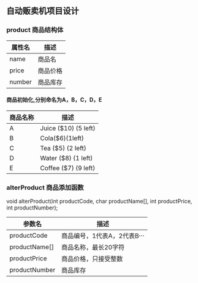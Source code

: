 ## 自动贩卖机项目设计

### product 商品结构体

属性名 | 描述
----|----
name | 商品名
price | 商品价格
number | 商品库存

#### 商品初始化,分别命名为A，B，C，D，E

商品名称 | 描述
----|----
A | Juice ($10) (5 left)
B | Cola($6)(1left)
C | Tea ($5) (2 left)
D | Water ($8) (1 left)
E | Coffee ($7) (9 left)

### alterProduct 商品添加函数

void alterProduct(int productCode, char productName[], int productPrice, int productNumber);

参数名 | 描述
----|----
productCode | 商品编号，1代表A，2代表B···
productName[] | 商品名称，最长20字符
productPrice | 商品价格，只接受整数
productNumber | 商品库存
